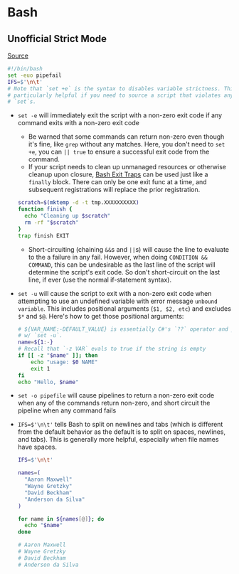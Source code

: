 # Bash

## Unofficial Strict Mode

[Source](http://redsymbol.net/articles/unofficial-bash-strict-mode/)

```sh
#!/bin/bash
set -euo pipefail
IFS=$'\n\t'
# Note that `set +e` is the syntax to disables variable strictness. This is
# particularly helpful if you need to source a script that violates any of these
# `set`s.
```

- `set -e` will immediately exit the script with a non-zero exit code if any
command exits with a non-zero exit code
  - Be warned that some commands can return non-zero even though it's fine, like
  `grep` without any matches. Here, you don't need to `set +e`, you can `|| true`
  to ensure a successful exit code from the command.
  - If your script needs to clean up unmanaged resources or otherwise cleanup
  upon closure, [Bash Exit Traps](http://redsymbol.net/articles/bash-exit-traps/)
  can be used just like a `finally` block. There can only be one exit func at a
  time, and subsequent registrations will replace the prior registration.

  ```sh
  scratch=$(mktemp -d -t tmp.XXXXXXXXXX)
  function finish {
    echo "Cleaning up $scratch"
    rm -rf "$scratch"
  }
  trap finish EXIT
  ```

  - Short-circuiting (chaining `&&`s and `||`s) will cause the line to evaluate
  to the a failure in any fail. However, when doing `CONDITION && COMMAND`,
  this can be undesirable as the last line of the script will determine the
  script's exit code. So don't short-circuit on the last line, if ever (use the
  normal if-statement syntax).

- `set -u` will cause the script to exit with a non-zero exit code when
attempting to use an undefined variable with error message `unbound variable`.
This includes positional arguments (`$1, $2, etc`) and excludes `$*` and `$@`.
Here's how to get those positional arguments:

  ```sh
  # ${VAR_NAME:-DEFAULT_VALUE} is essentially C#'s `??` operator and plays nice
  # w/ `set -u`.
  name=${1:-}
  # Recall that `-z VAR` evals to true if the string is empty
  if [[ -z "$name" ]]; then
      echo "usage: $0 NAME"
      exit 1
  fi
  echo "Hello, $name"
  ```

- `set -o pipefile` will cause pipelines to return a non-zero exit code when any
of the commands return non-zero, and short circuit the pipeline when any command
fails
- `IFS=$'\n\t'` tells Bash to split on newlines and tabs (which is different
from the default behavior as the default is to split on spaces, newlines, and
tabs). This is generally more helpful, especially when file names have spaces.

  ```sh
  IFS=$'\n\t'

  names=(
    "Aaron Maxwell"
    "Wayne Gretzky"
    "David Beckham"
    "Anderson da Silva"
  )

  for name in ${names[@]}; do
    echo "$name"
  done

  # Aaron Maxwell
  # Wayne Gretzky
  # David Beckham
  # Anderson da Silva
  ```


